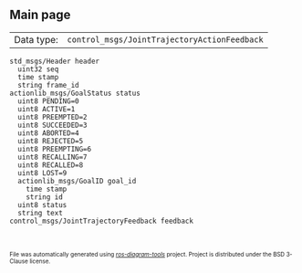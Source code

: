<!--
File was automatically generated using 'ros-diagram-tools' project.
Project is distributed under the BSD 3-Clause license.
-->

## Main page

|     |     |
| --- | --- |
| Data type: | `control_msgs/JointTrajectoryActionFeedback` |

```
std_msgs/Header header
  uint32 seq
  time stamp
  string frame_id
actionlib_msgs/GoalStatus status
  uint8 PENDING=0
  uint8 ACTIVE=1
  uint8 PREEMPTED=2
  uint8 SUCCEEDED=3
  uint8 ABORTED=4
  uint8 REJECTED=5
  uint8 PREEMPTING=6
  uint8 RECALLING=7
  uint8 RECALLED=8
  uint8 LOST=9
  actionlib_msgs/GoalID goal_id
    time stamp
    string id
  uint8 status
  string text
control_msgs/JointTrajectoryFeedback feedback


```


</br>
<font size="1">
File was automatically generated using <a href="https://github.com/anetczuk/ros-diagram-tools"><i>ros-diagram-tools</i></a> project.
Project is distributed under the BSD 3-Clause license.
</font>
